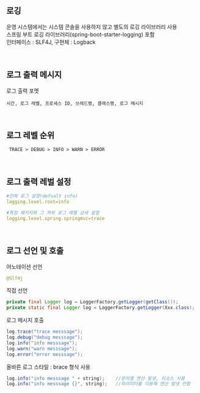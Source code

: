 ## 로깅
운영 시스템에서는 시스템 콘솔을 사용하지 않고 별도의 로깅 라이브러리 사용  
스프링 부트 로깅 라이브러리(spring-boot-starter-logging) 포함  
인터페이스 : SLF4J, 구현체 : Logback  

<br>

## 로그 출력 메시지
로그 출력 포멧

    시간, 로그 레벨, 프로세스 ID, 쓰레드명, 클래스명, 로그 메시지

<br>

## 로그 레벨 순위    

     TRACE > DEBUG > INFO > WARN > ERROR

<br>

## 로그 출력 레벌 설정
````yml
#전체 로그 설정(defualt info)
logging.level.root=info

#특정 패키지와 그 하위 로그 레벨 상세 설정
logging.level.spring.springmvc=trace
````

<br>

## 로그 선언 및 호출
어노테이션 선언
````java    
@Slf4j
````

직접 선언
````java
private final Logger log = LoggerFactory.getLogger(getClass());
private static final Logger log = LoggerFactory.getLogger(Xxx.class);
````

로그 메시지 호출
````java
log.trace("trace messsage");
log.debug("debug messsage");
log.info("info messsage");
log.warn("warn messsage");
log.error("error messsage");
````

올바른 로그 스타일 : brace 형식 사용
````java
log.info("info messsage " + string);    //문자열 연산 발생, 리소스 사용
log.info("info messsage {}", string);   //파라미터를 이용해 연산 발생 안함
````

<br>
